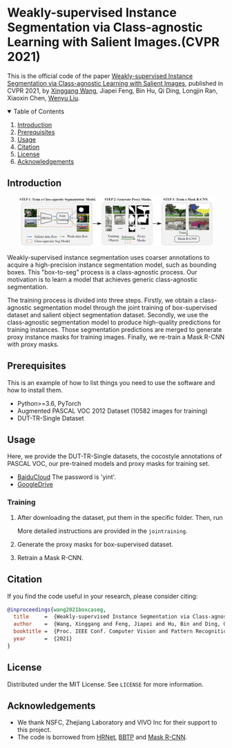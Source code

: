 # Weakly-supervised Instance Segmentation via Class-agnostic Learning with Salient Images.(CVPR 2021)

This is the official code of the paper [Weakly-supervised Instance Segmentation via Class-agnostic Learning with Salient Images](https://arxiv.org/pdf/2104.01526v1.pdf), published in CVPR 2021, by [Xinggang Wang](https://xinggangw.info), Jiapei Feng, Bin Hu, Qi Ding, Longjin Ran, Xiaoxin Chen, [Wenyu Liu](http://eic.hust.edu.cn/professor/liuwenyu/).


<!-- TABLE OF CONTENTS -->
<details open="open">
  <summary>Table of Contents</summary>
  <ol>
    <li>
      <a href="#Introduction">Introduction</a>
    </li>
    <li>
      <a href="#prerequisites">Prerequisites</a>
    </li>
    <li><a href="#usage">Usage</a></li>
    <li><a href="#Citation">Citation</a></li>
    <li><a href="#license">License</a></li>
    <li><a href="#acknowledgements">Acknowledgements</a></li>
  </ol>
</details>



<!-- INTRODUCTION -->
## Introduction
<p align="center"><img src="figures/pipeline.png" alt="pipeline" width="90%"></p>

Weakly-supervised instance segmentation uses coarser annotations to acquire a high-precision instance segmentation model, such as bounding boxes. This "box-to-seg" process is a class-agnostic process. Our motivation is to learn a model that achieves generic class-agnostic segmentation. 

The training process is divided into three steps. Firstly, we obtain a class-agnostic segmentation model through the joint training of box-supervised dataset and salient object segmentation dataset. Secondly, we use the class-agnostic segmentation model to produce high-quality predictions for training instances. Those segmentation predictions are merged to generate proxy instance masks for training images. Finally, we re-train a Mask R-CNN with proxy masks.

<!-- PREREQUISITES -->
## Prerequisites

This is an example of how to list things you need to use the software and how to install them.
* Python>=3.6, PyTorch
* Augmented PASCAL VOC 2012 Dataset (10582 images for training)
* DUT-TR-Single Dataset

<!-- USAGE -->
## Usage
Here, we provide the DUT-TR-Single datasets, the cocostyle annotations of PASCAL VOC, our pre-trained models and proxy masks for training set.
* [BaiduCloud](https://pan.baidu.com/s/1lZpXdzz4U7BB-Kf58L2A7g) The password is 'yint'.
* [GoogleDrive](https://drive.google.com/drive/folders/12qjGTBzTgehf_5GNF5ph0Rdm3o1xfISt?usp=sharing)

### Training 
1. After downloading the dataset, put them in the specific folder. Then, run

   More detailed instructions are provided in the `jointraining`.

2. Generate the proxy masks for box-supervised dataset.

3. Retrain a Mask R-CNN.


<!-- CITATION -->
## Citation
If you find the code useful in your research, please consider citing:
```BibTeX
@inproceedings{wang2021boxcaseg,
  title     =  {Weakly-supervised Instance Segmentation via Class-agnostic Learning with Salient Images},
  author    =  {Wang, Xinggang and Feng, Jiapei and Hu, Bin and Ding, Qi and Ran, Longjin and Chen, Xiaoxin and Liu, Wenyu},
  booktitle =  {Proc. IEEE Conf. Computer Vision and Pattern Recognition (CVPR)},
  year      =  {2021}
}
```

<!-- LICENSE -->
## License
Distributed under the MIT License. See `LICENSE` for more information.

<!-- ACKNOWLEDGEMENTS -->
## Acknowledgements
* We thank NSFC, Zhejiang Laboratory and VIVO Inc for their support to this project.
* The code is borrowed from [HRNet](https://github.com/HRNet/HRNet-Semantic-Segmentation), [BBTP](https://github.com/chengchunhsu/WSIS_BBTP) and [Mask R-CNN](https://github.com/facebookresearch/maskrcnn-benchmark).
